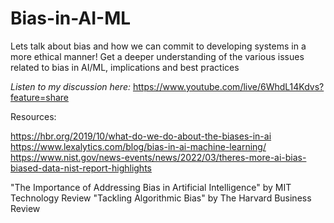 # Bias-in-AI-ML
Lets talk about bias and how we can commit to developing systems in a more ethical manner!
Get a deeper understanding of the various issues related to bias in AI/ML, implications and best practices


*Listen to my discussion here:* https://www.youtube.com/live/6WhdL14Kdvs?feature=share


Resources: 

https://hbr.org/2019/10/what-do-we-do-about-the-biases-in-ai
https://www.lexalytics.com/blog/bias-in-ai-machine-learning/
https://www.nist.gov/news-events/news/2022/03/theres-more-ai-bias-biased-data-nist-report-highlights

"The Importance of Addressing Bias in Artificial Intelligence" by MIT Technology Review
"Tackling Algorithmic Bias" by The Harvard Business Review

